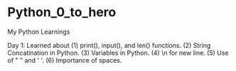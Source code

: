 # Python_0_to_hero
My Python Learnings

Day 1: Learned about 
         (1) print(), input(), and len() functions.
         (2) String Concatination in Python.
         (3) Variables in Python.
         (4) \n for new line.
         (5) Use of " " and ' '.
         (6) Importance of spaces. 

